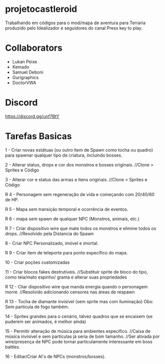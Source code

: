 # projetocastleroid
Trabalhando em códigos para o mod/mapa de aventura para Terraria produzido pelo Idealizador e seguidores do canal Press key to play.

# Collaborators
- Lukan Peixe
- Kemado
- Samuel Deboni
- Gurigraphics
- DoctorVWA

# Discord
https://discord.gg/unf7BtY

# Tarefas Basicas
1 - Criar novas estátuas (ou outro item de Spawn como tocha ou quadro) para spawnar qualquer tipo de criatura, incluindo bosses.


2 - Alterar status, drops e cor dos monstros e bosses originais.
//Clone > Sprites e Código

3 - Alterar cor e status das armas e itens originais.
//Clone > Sprites e Código

R 4 - Personagem sem regeneração de vida e começando com 20/40/60 de HP.


R 5 - Mapa sem transição temporal e ocorrência de eventos.


R 6 - mapa sem spawn de qualquer NPC (Monstros, animais, etc.)


R 7 - Criar dispositivo wire que mate todos os monstros e elimine todos os drops.
//Resolvido pela Distancia do Spawn

8 - Criar NPC Personalizado, imóvel e imortal.


R 9 - Criar item de teleporte para ponto específico do mapa.


10 - Criar poções customizadas


11 - Criar blocos fakes destrutíveis.
//Substituir sprite de bloco do tipo, como teia/mato espinho/ grama e alterar suas propriedades


R 12 - Cliar dispositivo wire que manda energia quando o personagem morre.
//Resolvido adicionando censores nas áreas de respawn


R 13 - Tocha de diamante invisível (sem sprite mas com iluminação)
Obs: Sem particula de fogo também.

14 - Sprites grandes para o cenário, talvez quadros que se encaixem (se puderem ser animados, é melhor ainda)

15 - Permitir alteração de música para ambientes específico.
//Caixa de música invisível e sem particulas já seria de bom tamanho.
//Ser ativada por wire/presença de NPC pode tornar particulamente interessante em boss battles.

16 - Editar/Criar AI's de NPCs (monstros/bosses).